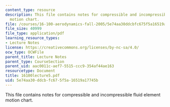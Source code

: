 ```yaml
---
content_type: resource
description: This file contains notes for compressible and incompressible fluid element
  motion chart.
file: /courses/16-100-aerodynamics-fall-2005/5e74aa30ddcbfc675f5a16519a17745b_16100lecture5.pdf
file_size: 40999
file_type: application/pdf
learning_resource_types:
- Lecture Notes
license: https://creativecommons.org/licenses/by-nc-sa/4.0/
ocw_type: OCWFile
parent_title: Lecture Notes
parent_type: CourseSection
parent_uid: aac0011c-aef7-5515-ccc9-354af44ae163
resourcetype: Document
title: 16100lecture5.pdf
uid: 5e74aa30-ddcb-fc67-5f5a-16519a17745b
---
```

This file contains notes for compressible and incompressible fluid element motion chart.